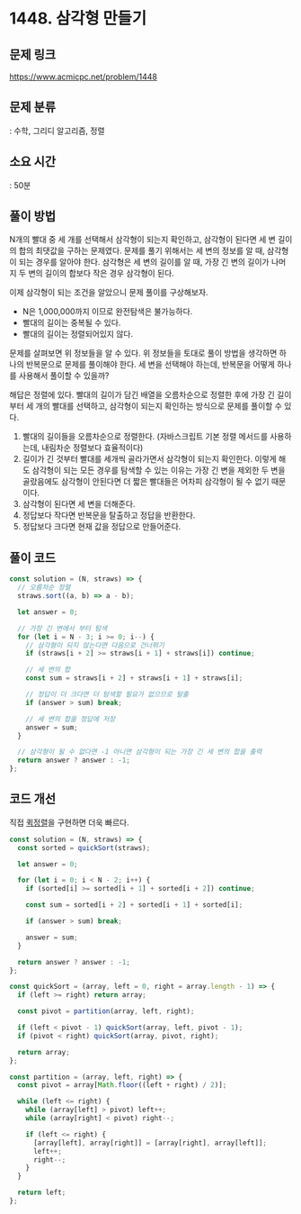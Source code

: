 # 1448. 삼각형 만들기

## 문제 링크

https://www.acmicpc.net/problem/1448

## 문제 분류

: 수학, 그리디 알고리즘, 정렬

## 소요 시간

: 50분

## 풀이 방법

N개의 빨대 중 세 개를 선택해서 삼각형이 되는지 확인하고, 삼각형이 된다면 세 변 길이의 합의 최댓값을 구하는 문제였다.
문제를 풀기 위해서는 세 변의 정보를 알 때, 삼각형이 되는 경우를 알아야 한다. 삼각형은 세 변의 길이를 알 때, 가장 긴 변의
길이가 나머지 두 변의 길이의 합보다 작은 경우 삼각형이 된다.

이제 삼각형이 되는 조건을 알았으니 문제 풀이를 구상해보자.

- N은 1,000,000까지 이므로 완전탐색은 불가능하다.
- 빨대의 길이는 중복될 수 있다.
- 빨대의 길이는 정렬되어있지 않다.

문제를 살펴보면 위 정보들을 알 수 있다. 위 정보들을 토대로 풀이 방법을 생각하면 하나의 반복문으로 문제를 풀이해야 한다.
세 변을 선택해야 하는데, 반복문을 어떻게 하나를 사용해서 풀이할 수 있을까?

해답은 정렬에 있다. 빨대의 길이가 담긴 배열을 오름차순으로 정렬한 후에 가장 긴 길이부터 세 개의 빨대를 선택하고, 삼각형이
되는지 확인하는 방식으로 문제를 풀이할 수 있다.

1. 빨대의 길이들을 오름차순으로 정렬한다. (자바스크립트 기본 정렬 메서드를 사용하는데, 내림차순 정렬보다 효율적이다)
2. 길이가 긴 것부터 빨대를 세개씩 골라가면서 삼각형이 되는지 확인한다. 이렇게 해도 삼각형이 되는 모든 경우를 탐색할 수 있는 이유는 가장 긴 변을 제외한 두 변을 골랐음에도 삼각형이 안된다면 더 짧은 빨대들은 어차피 삼각형이 될 수 없기 때문이다.
3. 삼각형이 된다면 세 변을 더해준다.
4. 정답보다 작다면 반복문을 탈출하고 정답을 반환한다.
5. 정답보다 크다면 현재 값을 정답으로 만들어준다.

## 풀이 코드

```js
const solution = (N, straws) => {
  // 오름차순 정렬
  straws.sort((a, b) => a - b);

  let answer = 0;

  // 가장 긴 변에서 부터 탐색
  for (let i = N - 3; i >= 0; i--) {
    // 삼각형이 되지 않는다면 다음으로 건너뛰기
    if (straws[i + 2] >= straws[i + 1] + straws[i]) continue;

    // 세 변의 합
    const sum = straws[i + 2] + straws[i + 1] + straws[i];

    // 정답이 더 크다면 더 탐색할 필요가 없으므로 탈출
    if (answer > sum) break;

    // 세 변의 합을 정답에 저장
    answer = sum;
  }

  // 삼각형이 될 수 없다면 -1 아니면 삼각형이 되는 가장 긴 세 변의 합을 출력
  return answer ? answer : -1;
};
```

## 코드 개선

직접 [퀵정렬](https://github.com/brad-go/algorithm-typescript/tree/main/src/algorithms/sorting/quick-sort)을 구현하면 더욱 빠르다.

```js
const solution = (N, straws) => {
  const sorted = quickSort(straws);

  let answer = 0;

  for (let i = 0; i < N - 2; i++) {
    if (sorted[i] >= sorted[i + 1] + sorted[i + 2]) continue;

    const sum = sorted[i + 2] + sorted[i + 1] + sorted[i];

    if (answer > sum) break;

    answer = sum;
  }

  return answer ? answer : -1;
};

const quickSort = (array, left = 0, right = array.length - 1) => {
  if (left >= right) return array;

  const pivot = partition(array, left, right);

  if (left < pivot - 1) quickSort(array, left, pivot - 1);
  if (pivot < right) quickSort(array, pivot, right);

  return array;
};

const partition = (array, left, right) => {
  const pivot = array[Math.floor((left + right) / 2)];

  while (left <= right) {
    while (array[left] > pivot) left++;
    while (array[right] < pivot) right--;

    if (left <= right) {
      [array[left], array[right]] = [array[right], array[left]];
      left++;
      right--;
    }
  }

  return left;
};
```
